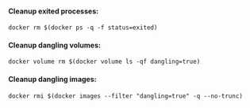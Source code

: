 #### Cleanup exited processes:

```docker rm $(docker ps -q -f status=exited)```

#### Cleanup dangling volumes:

```docker volume rm $(docker volume ls -qf dangling=true)```

#### Cleanup dangling images:

```docker rmi $(docker images --filter "dangling=true" -q --no-trunc)```

